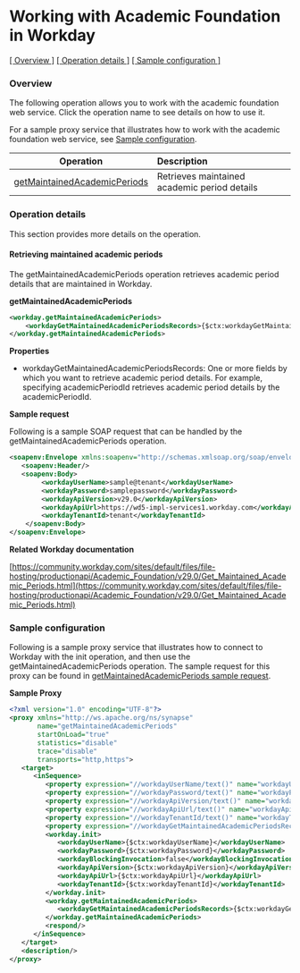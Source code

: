 # Working with Academic Foundation in Workday

[[  Overview ]](#overview)  [[ Operation details ]](#operation-details)  [[  Sample configuration  ]](#sample-configuration)

### Overview 
The following operation allows you to work with the academic foundation web service. Click the operation name to see details on how to use it.

For a sample proxy service that illustrates how to work with the academic foundation web service, see [Sample configuration](#sample-configuration).

| Operation        | Description |
| ------------- |:-------------|
| [getMaintainedAcademicPeriods](#retrieving-maintained-academic-periods)    | Retrieves maintained academic period details |

### Operation details
This section provides more details on the operation.

#### Retrieving maintained academic periods
The getMaintainedAcademicPeriods operation retrieves academic period details that are maintained in Workday.

**getMaintainedAcademicPeriods**
```xml
<workday.getMaintainedAcademicPeriods>
    <workdayGetMaintainedAcademicPeriodsRecords>{$ctx:workdayGetMaintainedAcademicPeriodsRecords}</workdayGetMaintainedAcademicPeriodsRecords>
</workday.getMaintainedAcademicPeriods>
```

**Properties**
* workdayGetMaintainedAcademicPeriodsRecords: One or more fields by which you want to retrieve academic period details. For example, specifying academicPeriodId retrieves academic period details by the academicPeriodId.

**Sample request**

Following is a sample SOAP request that can be handled by the getMaintainedAcademicPeriods operation.

```xml
<soapenv:Envelope xmlns:soapenv="http://schemas.xmlsoap.org/soap/envelope/">
   <soapenv:Header/>
   <soapenv:Body>
        <workdayUserName>sample@tenant</workdayUserName>
        <workdayPassword>samplepassword</workdayPassword>
        <workdayApiVersion>v29.0</workdayApiVersion>
        <workdayApiUrl>https://wd5-impl-services1.workday.com</workdayApiUrl>
        <workdayTenantId>tenant</workdayTenantId>      
    </soapenv:Body>
</soapenv:Envelope>
```

**Related Workday documentation**

[https://community.workday.com/sites/default/files/file-hosting/productionapi/Academic_Foundation/v29.0/Get_Maintained_Academic_Periods.html](https://community.workday.com/sites/default/files/file-hosting/productionapi/Academic_Foundation/v29.0/Get_Maintained_Academic_Periods.html)

### Sample configuration
Following is a sample proxy service that illustrates how to connect to Workday with the init operation, and then use the getMaintainedAcademicPeriods operation. The sample request for this proxy can be found in [getMaintainedAcademicPeriods sample request](#request).

**Sample Proxy**
```xml
<?xml version="1.0" encoding="UTF-8"?>
<proxy xmlns="http://ws.apache.org/ns/synapse"
       name="getMaintainedAcademicPeriods"
       startOnLoad="true"
       statistics="disable"
       trace="disable"
       transports="http,https">
   <target>
      <inSequence>
         <property expression="//workdayUserName/text()" name="workdayUserName"/>
         <property expression="//workdayPassword/text()" name="workdayPassword"/>
         <property expression="//workdayApiVersion/text()" name="workdayApiVersion"/>
         <property expression="//workdayApiUrl/text()" name="workdayApiUrl"/>
         <property expression="//workdayTenantId/text()" name="workdayTenantId"/>
         <property expression="//workdayGetMaintainedAcademicPeriodsRecords/*" name="workdayGetMaintainedAcademicPeriodsRecords"/>
         <workday.init>
            <workdayUserName>{$ctx:workdayUserName}</workdayUserName>
            <workdayPassword>{$ctx:workdayPassword}</workdayPassword>
            <workdayBlockingInvocation>false</workdayBlockingInvocation>
            <workdayApiVersion>{$ctx:workdayApiVersion}</workdayApiVersion>
            <workdayApiUrl>{$ctx:workdayApiUrl}</workdayApiUrl>
            <workdayTenantId>{$ctx:workdayTenantId}</workdayTenantId>
         </workday.init>
         <workday.getMaintainedAcademicPeriods>
            <workdayGetMaintainedAcademicPeriodsRecords>{$ctx:workdayGetMaintainedAcademicPeriodsRecords}</workdayGetMaintainedAcademicPeriodsRecords>
         </workday.getMaintainedAcademicPeriods>
         <respond/>
      </inSequence>
   </target>
   <description/>
</proxy>   
```
